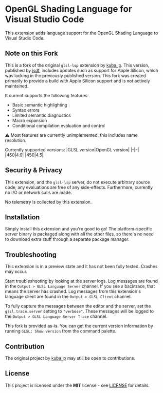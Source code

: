 # OpenGL Shading Language for Visual Studio Code
This extension adds language support for the OpenGL Shading Language to Visual Studio Code.

## Note on this Fork
This is a fork of the original `glsl-lsp` extension by [kuba_p](https://github.com/KubaP). This version, published by [jsdf](https://github.com/jsdf), includes updates such as support for Apple Silicon, which was lacking in the previously published version. This fork was created primarily to provide a build with Apple Silicon support and is not actively maintained.

It current supports the following features:
- Basic semantic highlighting
- Syntax errors
- Limited semantic diagnostics
- Macro expansion
- Conditional compilation evaluation and control

⚠ Most features are currently unimplemented; this includes name resolution.

Currently supported versions:
|GLSL version|OpenGL version|
|-|-|
|460|4.6|
|450|4.5|

<!-- How does this extension compare to existing ones? -->

## Security & Privacy
This extension, and the `glsl-lsp` server, do not execute arbitrary source code; any evaluations are free of any side-effects. Furthermore, currently no I/O or network calls are made.

No telemetry is collected by this extension.

## Installation
Simply install this extension and you're good to go! The platform-specific server binary is packaged along with all the other files, so there's no need to download extra stuff through a separate package manager.

## Troubleshooting
This extension is in a preview state and it has not been fully tested. Crashes may occur. 

Start troubleshooting by looking at the server logs. Log messages are found in the `Output > GLSL Language Server` channel. If you see a backtrace, that means the server has crashed. Log messages from this extension's language client are found in the `Output > GLSL Client` channel.

To fully capture the messages between the editor and the server, set the `glsl.trace.server` setting to `"verbose"`. These messages will be logged to the `Output > GLSL Language Server Trace` channel.

This fork is provided as-is. You can get the current version information by running `GLSL: Show version` from the command palette.

## Contribution
<!-- Contributions are always welcome, be it code, tests, documentation or bug reports, feature requests, etc. Please see the [contribution guide]() for more details. For help, please file an issue in the repo. -->
The original project by [kuba_p](https://github.com/KubaP) may still be open to contributions.

## License
This project is licensed under the **MIT** license - see [LICENSE](LICENSE) for details.
